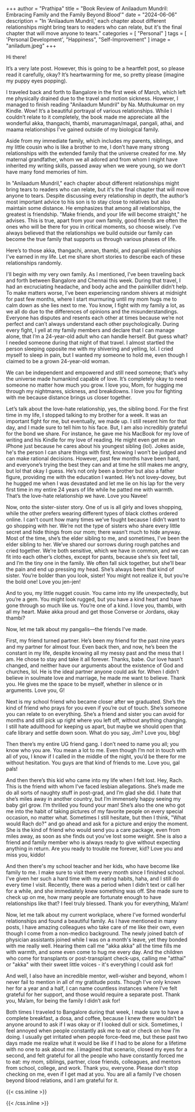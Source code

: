 +++
author = "Prathipa"
title = "Book Review of Anilaadum Mundril: Embracing Family and the Family Beyond Blood'"
date = "2024-06-06"
description = "In 'Anilaadum Mundril,' each chapter about different relationships might bring tears to readers who can relate, but it's the final chapter that will move anyone to tears."
categories = [
    "Personal"
]
tags = [
    'Personal Development', "Happiness", "Self-Improvement"
]
image = "aniladum.jpeg"
+++

Hi there!

It’s a very late post. However, this is going to be a heartfelt post, so please read it carefully, okay? It’s heartwarming for me, so pretty please (imagine my puppy eyes popping).

I traveled back and forth to Bangalore in the first week of March, which left me physically drained due to the travel and motion sickness. However, I managed to finish reading "Anilaadum Mundril" by Na. Muthukumar on my Kindle. Wow! It’s a beautiful portrayal of various relationships. While I couldn’t relate to it completely, the book made me appreciate all the wonderful akka, thangachi, thambi, marumagan/magal, pangali, athai, and maama relationships I've gained outside of my biological family.

Aside from my immediate family, which includes my parents, siblings, and my little cousin who is like a brother to me, I don’t have many strong relationships with the extended family that the universe created for me. My maternal grandfather, whom we all adored and from whom I might have inherited my writing skills, passed away when we were young, so we don’t have many fond memories of him.

In "Anilaadum Mundril," each chapter about different relationships might bring tears to readers who can relate, but it's the final chapter that will move anyone to tears. Despite discussing every relationship in depth, the author’s most important advice to his son is to stay close to relatives but also maintain some distance. He emphasizes that among all relationships, the greatest is friendship. "Make friends, and your life will become straight," he advises. This is true, apart from your own family, good friends are often the ones who will be there for you in critical moments, so choose wisely. I’ve always believed that the relationships we build outside our family can become the true family that supports us through various phases of life.

Here’s to those akka, thangachi, annan, thambi, and pangali relationships I've earned in my life. Let me share short stories to describe each of these relationships randomly.

I'll begin with my very own family. As I mentioned, I’ve been traveling back and forth between Bangalore and Chennai this week. During that travel, I had an excruciating headache, and body ache and the painkiller didn’t help. To make matters worse, I’ve been experiencing random shivers at midnight for past few months, where I start murmuring until my mom hugs me to calm down as she lies next to me. You know, I fight with my family a lot, as we all do due to the differences of opinions and the misunderstandings. Everyone has disputes and resents each other at times because we’re not perfect and can’t always understand each other psychologically. During every fight, I yell at my family members and declare that I can manage alone, that I’m a 24-year-old adult who can handle herself. But guess what? I needed someone during that night of that travel. I almost startled the person sleeping opposite me with my shivering and yelling, lol. I cried myself to sleep in pain, but I wanted my someone to hold me, even though I claimed to be a grown 24-year-old woman.


We can be independent and empowered and still need someone; that’s why the universe made humankind capable of love. It’s completely okay to need someone no matter how much you grow. I love you, Mom, for hugging me through my nightmares, sickness, and breakdowns. I love you for fighting with me because distance brings us closer together.

Let’s talk about the love-hate relationship, yes, the sibling bond. For the first time in my life, I stopped talking to my brother for a week. It was an important fight for me, but eventually, we made up. I still resent him for that day, and I made sure to tell him to his face. But, I am also incredibly grateful for the bond we share. For instance, he gave me his MacBook for my love of writing and his Kindle for my love of reading. He might even get me an iPhone just because he cares about his youngest sibling (lol). Jokes aside, he's the person I can share things with first, knowing I won’t be judged and can make rational decisions. However, past few months have been hard, and everyone’s trying the best they can and at time he still makes me angry, but lol that okay I guess.  He’s not only been a brother but also a father figure, providing me with the education I wanted. He’s not lovey-dovey, but he hugged me when I was devastated and let me lie on his lap for the very first time in my entire 24 years of life while he patted me with warmth. That’s the love-hate relationship we have. Love you Navee!

Now, onto the sister-sister story. One of us is all girly and loves shopping, while the other prefers wearing different types of black clothes ordered online. I can’t count how many times we’ve fought because I didn’t want to go shopping with her. We’re not the type of sisters who share every little secret and hide things from our mom; there wasn’t much to hide anyway. Most of the time, she’s the elder sibling to me, and sometimes, I’ve been the elder sibling to her. We’ve shared our sorrows during rough patches and cried together. We’re both sensitive, which we have in common, and we can fit into each other’s clothes, except for pants, because she’s six feet tall, and I’m the tiny one in the family. We often fall sick together, but she’ll bear the pain and end up pressing my head. She’s always been that kind of sister. You’re bolder than you look, sister! You might not realize it, but you’re the bold one! Love you jen-jen!

And to you, my little nugget cousin. You came into my life unexpectedly, but you’re a gem. You might look rugged, but you have a kind heart and have gone through so much like us. You’re one of a kind. I love you, thambi, with all my heart. Make akka proud and get those Converse or Jordans, okay thambi? 

Now, let me talk about my pangalis—the friends I've made.

First, my friend turned partner. He’s been my friend for the past nine years and my partner for almost four. Even back then, and now, he’s been the constant in my life, despite knowing all my messy past and the mess that I am. He chose to stay and take it all forever. Thanks, babe. Our love hasn’t changed, and neither have our arguments about the existence of God and churches, lol. He is the ideal partner anyone could ask for. When I didn’t believe in soulmate love and marriage, he made me want to believe. Thank you. He gives me the space to be myself, whether in silence or in arguments. Love you, G!

Next is my school friend who became closer after we graduated. She’s the kind of friend who prays for you even if you’re out of touch. She’s someone you can relate to on everything. She’s a friend and sister you can avoid for months and still pick up right where you left off, without anything changing. I still hate adulthood for keeping us apart, but maybe we should open that cafe library and settle down soon. What do you say, Jim? Love you, bbg!

Then there’s my entire UG friend gang. I don’t need to name you all; you know who you are. You mean a lot to me. Even though I’m not in touch with all of you, I know if I called in the middle of the night, you’d be there for me without hesitation. You guys are that kind of friends to me. Love you, gal pals!

And then there’s this kid who came into my life when I felt lost. Hey, Rach. This is the friend with whom I’ve faced lesbian allegations. She’s made me do all sorts of naughty stuff in post-grad, and I’m glad she did. I hate that she’s miles away in another country, but I’m immensely happy seeing my baby girl grow. I’m thrilled you found your man! She’s also the one who got me into the habit of taking pictures of my favorite people on every special occasion, no matter what. Sometimes I still hesitate, but then I think, "What would Rach do?" and go ahead and ask for a picture and enjoy the moment. She is the kind of friend who would send you a care package, even from miles away, as soon as she finds out you’ve lost some weight. She is also a friend and family member who is always ready to give without expecting anything in return. Are you ready to trouble me forever, kid? Love you and miss you, kiddo!

And then there's my school teacher and her kids, who have become like family to me. I make sure to visit them every month since I finished school. I’ve given her such a hard time with my eating habits, haha, and I still do every time I visit. Recently, there was a period when I didn’t text or call her for a while, and she immediately knew something was off. She made sure to check up on me, how many people are fortunate enough to have relationships like that? I feel truly blessed. Thank you for everything, Ma’am!

Now, let me talk about my current workplace, where I’ve formed wonderful relationships and found a beautiful family. As I have mentioned in many posts, I have amazing colleagues who take care of me like their own, even though I come from a non-medico background. The newly joined batch of physician assistants joined while I was on a month's leave, yet they bonded with me really well. Hearing them call me "akka akka" all the time fills me with warmth, and some even come to hug me every day. And the children who come for transplants or post-transplant check-ups, calling me "atthai" or "akka" with their sweet little voices - it's everything I could ask for! 


And well, I also have an incredible mentor, well-wisher and beyond, whom I never fail to mention in all of my gratitude posts. Though I’ve only known her for a year and a half, I can name countless instances where I’ve felt grateful for her support, and those would require a separate post. Thank you, Ma’am, for being the family I didn’t ask for!

Both times I traveled to Bangalore during that week, I made sure to have a complete breakfast, a dosa, and coffee, because I knew there wouldn’t be anyone around to ask if I was okay or if I looked dull or sick. Sometimes, I feel annoyed when people constantly ask me to eat or check on how I’m doing. I usually get irritated when people force-feed me, but these past two days made me realize what it would be like if I had to be alone for a lifetime with no one to ask about me. I imagined that scenario, closed my eyes for a second, and felt grateful for all the people who have constantly forced me to eat: my mom, siblings, partner, close friends, colleagues, and mentors from school, college, and work. Thank you, everyone. Please don’t stop checking on me, even if I get mad at you. You are all a family I've chosen beyond blood relations, and I am grateful for it.


{{< css.inline >}}
<style>
.canon { background: white; width: 100%; height: auto; }
</style>
{{< /css.inline >}}
